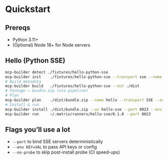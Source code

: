 # Quickstart

## Prereqs
- Python 3.11+
- (Optional) Node 18+ for Node servers

## Hello (Python SSE)
```bash
mcp-builder detect ./fixtures/hello-python-sse
mcp-builder init    ./fixtures/hello-python-sse --transport sse --name hello --version 0.1.0
# Build metadata
mcp-builder build   ./fixtures/hello-python-sse --out ./dist
# Package → bundle.zip (via pipeline)
# Plan
mcp-builder plan    ./dist/bundle.zip --name hello --transport SSE --out ./dist/hello.plan.json
# Install & run
mcp-builder install ./dist/bundle.zip --as hello-sse --port 8023 --env LOG_LEVEL=debug
mcp-builder run     ~/.matrix/runners/hello-sse/0.1.0 --port 8023
```
## Flags you’ll use a lot
- `--port` to bind SSE servers deterministically
- `--env KEY=VAL` to pass API keys or config
- `--no-probe` to skip post-install probe (CI speed-ups)
